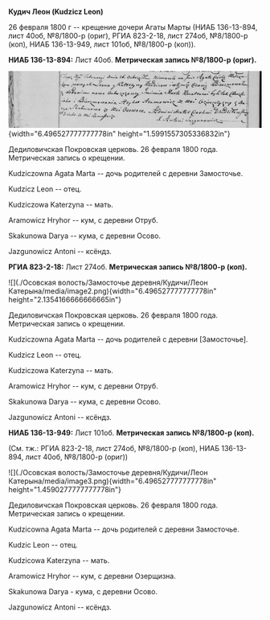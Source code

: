 **Кудич Леон (Kudzicz Leon)**

26 февраля 1800 г -- крещение дочери Агаты Марты (НИАБ 136-13-894, лист
40об, №8/1800-р (ориг), РГИА 823-2-18, лист 274об, №8/1800-р (коп), НИАБ
136-13-949, лист 101об, №8/1800-р (коп)).

**НИАБ 136-13-894:** Лист 40об. **Метрическая запись №8/1800-р (ориг).**

![](./media/9fc16ed18f8957c3ddfc5996b11e86df2979c9d6.png){width="6.496527777777778in"
height="1.5991557305336832in"}

Дедиловичская Покровская церковь. 26 февраля 1800 года. Метрическая
запись о крещении.

Kudziczowna Agata Marta -- дочь родителей с деревни Замосточье.

Kudzicz Leon -- отец.

Kudziczowa Katerzyna -- мать.

Aramowicz Hryhor -- кум, с деревни Отруб.

Skakunowa Darya -- кума, с деревни Осово.

Jazgunowicz Antoni -- ксёндз.

**РГИА 823-2-18:** Лист 274об. **Метрическая запись №8/1800-р (коп).**

![](./Осовская волость/Замосточье деревня/Кудичи/Леон Катерына/media/image2.png){width="6.496527777777778in"
height="2.1354166666666665in"}

Дедиловичская Покровская церковь. 26 февраля 1800 года. Метрическая
запись о крещении.

Kudziczowna Agata Marta -- дочь родителей с деревни \[Замосточье\].

Kudzicz Leon -- отец.

Kudziczowa Katerzyna -- мать.

Aramowicz Hryhor -- кум, с деревни Отруб.

Skakunowa Darya -- кума, с деревни Осово.

Jazgunowicz Antoni -- ксёндз.

**НИАБ 136-13-949:** Лист 101об. **Метрическая запись №8/1800-р (коп).**

(См. тж.: РГИА 823-2-18, лист 274об, №8/1800-р (коп), НИАБ 136-13-894,
лист 40об, №8/1800-р (ориг))

![](./Осовская волость/Замосточье деревня/Кудичи/Леон Катерына/media/image3.png){width="6.496527777777778in"
height="1.4590277777777778in"}

Дедиловичская Покровская церковь. 26 февраля 1800 года. Метрическая
запись о крещении.

Kudzicowna Agata Marta -- дочь родителей с деревни Замосточье.

Kudzic Leon -- отец.

Kudzicowa Katerzyna -- мать.

Aramowicz Hryhor -- кум, с деревни Озерщизна.

Skakunowa Darya - кума, с деревни Осово.

Jazgunowicz Antoni -- ксёндз.
